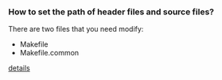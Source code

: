 ### How to set the path of header files and source files?

There are two files that you need modify:
 - Makefile
 - Makefile.common

[details](https://github.com/but0n/Avem/commit/c41737e2c173b671d3ed4143538b32a9e3e8c8b6)
